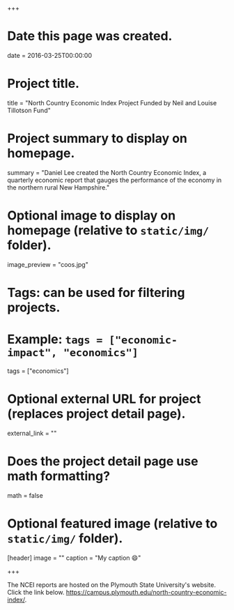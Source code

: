 +++
# Date this page was created.
date = 2016-03-25T00:00:00

# Project title.
title = "North Country Economic Index Project Funded by Neil and Louise Tillotson Fund"

# Project summary to display on homepage.
summary = "Daniel Lee created the North Country Economic Index, a quarterly economic report that gauges the performance of the economy in the northern rural New Hampshire."

# Optional image to display on homepage (relative to `static/img/` folder).
image_preview = "coos.jpg"

# Tags: can be used for filtering projects.
# Example: `tags = ["economic-impact", "economics"]`
tags = ["economics"]

# Optional external URL for project (replaces project detail page).
external_link = ""

# Does the project detail page use math formatting?
math = false

# Optional featured image (relative to `static/img/` folder).
[header]
image = ""
caption = "My caption :smile:"

+++


The NCEI reports are hosted on the Plymouth State University's website. Click the link below. <https://campus.plymouth.edu/north-country-economic-index/>.